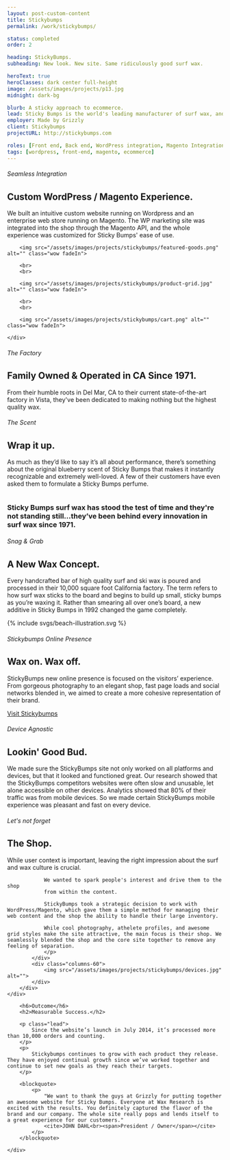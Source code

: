 ```yaml
---
layout: post-custom-content
title: Stickybumps
permalink: /work/stickybumps/

status: completed
order: 2

heading: StickyBumps.
subheading: New look. New site. Same ridiculously good surf wax.

heroText: true
heroClasses: dark center full-height
image: /assets/images/projects/p13.jpg
midnight: dark-bg

blurb: A sticky approach to ecommerce.
lead: Sticky Bumps is the world's leading manufacturer of surf wax, and has been behind every single innovation in surfing wax an traction since 1971. Every single one of the 4 million bars they ship yearly is hand-made and hand-wrapped at their factory in San Diego.
employer: Made by Grizzly
client: Stickybumps
projectURL: http://stickybumps.com

roles: [Front end, Back end, WordPress integration, Magento Integration, Server Setup &amp; Optimizations]
tags: [wordpress, front-end, magento, ecommerce]
---
```


<section class="stickybumps-bg text-align-center post-content" data-midnight="dark-bg">
	<div class="container">
		<h6>Seamless Integration</h6>
		<h2>Custom WordPress / Magento Experience.</h2>
		<p>
			We built an intuitive custom website running on Wordpress and an enterprise web store running on Magento. The WP marketing site was integrated into the shop through the Magento API, and the whole experience was customized for Sticky Bumps' ease of use.
		</p>
	</div>
</section>

<section class="text-align-center grey-bg">
	<div class="container">

		<img src="/assets/images/projects/stickybumps/featured-goods.png" alt="" class="wow fadeIn">

		<br>
		<br>

		<img src="/assets/images/projects/stickybumps/product-grid.jpg" alt="" class="wow fadeIn">

		<br>
		<br>

		<img src="/assets/images/projects/stickybumps/cart.png" alt="" class="wow fadeIn">

	</div>
</section>

<section class="text-align-center post-content bg-bottom-center padding-bottom-medium"
style="
background-image: url(/assets/images/projects/stickybumps/factory-illustration.svg);
"
>
	<div class="container">
		<h6>The Factory</h6>
		<h2>Family Owned &amp; Operated in CA Since 1971.</h2>
		<p>
			From their humble roots in Del Mar, CA to their current state-of-the-art factory in Vista, they've been dedicated to making nothing but the highest quality wax.
		</p>
	</div>
</section>

<section class="dark bg-center-right cover-bg half-width-left" data-midnight="dark-bg"
style="
background-image: url(/assets/images/projects/stickybumps/scent.jpg);
"
>
	<div class="container">
		<h6>The Scent</h6>
		<h2>Wrap it up.</h2>
		<p>
			As much as they’d like to say it’s all about performance, there’s something about the original blueberry scent of Sticky Bumps that makes it instantly recognizable and extremely well-loved. A few of their customers have even asked them to formulate a Sticky Bumps perfume.
		</p>
	</div>
</section>

<section class="no-padding split-content">
	<div class="row">
		<div class="columns-50">
			<img src="/assets/images/projects/stickybumps/surf-wax.jpg" alt="">
		</div>
		<div class="columns-50 valign">
			<div class="content">
				<h3>
					Sticky Bumps surf wax has stood the test of time and they're not standing still…they’ve been behind every innovation in surf wax since 1971.
				</h3>
			</div>
		</div>
	</div>
</section>

<section class="svg stickybumps-bg text-align-center post-content bg-bottom-center full-height padding-top-small" data-midnight="dark-bg">
	<div class="container">
		<h6>Snag &amp; Grab</h6>
		<h2>A New Wax Concept.</h2>
		<p>
			Every handcrafted bar of high quality surf and ski wax is poured and processed in their 10,000 square foot California factory.
			The term refers to how surf wax sticks to the board and begins to build up small, sticky bumps as you’re waxing it. Rather than smearing all over one’s board, a new additive in Sticky Bumps in 1992 changed the game completely.
		</p>
	</div>
	{% include svgs/beach-illustration.svg %}
</section>

<section class="no-padding-bottom">
	<div class="container">
		<div class="island padded text-align-center">
			<img src="/assets/images/projects/stickybumps/ipad.png" alt="">
			<h6>Stickybumps Online Presence</h6>
			<h2>Wax on. Wax off.</h2>
			<p>
				StickyBumps new online presence is focused on the visitors’ experience. From gorgeous photography to an elegant shop, fast page loads and social networks blended in, we aimed to create a more cohesive representation of their brand.
			</p>
			<a href="{{ page.projectURL }}" class="btn">Visit Stickybumps</a>
		</div>
		<div class="row padded">
			<div class="columns-60">
				<img src="/assets/images/projects/stickybumps/iphones.png" alt="">
			</div>
			<div class="columns-40">
				<h6>Device Agnostic</h6>
				<h2>Lookin' Good Bud.</h2>
				<p>
				We made sure the StickyBumps site not only worked on all platforms and devices, but that it looked and functioned great.
				Our research showed that the StickyBumps competitors websites were often slow and unusable, let alone accessible on other devices. Analytics showed that 80% of their traffic was from mobile devices. So we made certain StickyBumps mobile experience was pleasant and fast on every device.
				</p>
			</div>
		</div>
		<div class="row padded">
			<div class="columns-40">
				<h6>Let's not forget</h6>
				<h2>The Shop.</h2>
				<p>
				While user context is important, leaving the right impression about the surf and wax culture is crucial.

				We wanted to spark people's interest and drive them to the shop
				from within the content.

				StickyBumps took a strategic decision to work with WordPress/Magento, which gave them a simple method for managing their web content and the shop the ability to handle their large inventory.

				While cool photography, athelete profiles, and awesome grid styles make the site attractive, the main focus is their shop. We seamlessly blended the shop and the core site together to remove any feeling of separation.
				</p>
			</div>
			<div class="columns-60">
				<img src="/assets/images/projects/stickybumps/devices.jpg" alt="">
			</div>
		</div>
	</div>
</section>

<section class="post-content grey-bg">
	<div class="container">

		<h6>Outcome</h6>
		<h2>Measurable Success.</h2>

		<p class="lead">
			Since the website’s launch in July 2014, it’s processed more than 10,000 orders and counting.
		</p>
		<p>
			Stickybumps continues to grow with each product they release. They have enjoyed continual growth since we’ve worked together and continue to set new goals as they reach their targets.
		</p>

		<blockquote>
			<p>
				"We want to thank the guys at Grizzly for putting together an awesome website for Sticky Bumps. Everyone at Wax Research is excited with the results. You definitely captured the flavor of the brand and our company. The whole site really pops and lends itself to a great experience for our customers."
				<cite>JOHN DAHL<br><span>President / Owner</span></cite>
			</p>
		</blockquote>

	</div>
</section>
